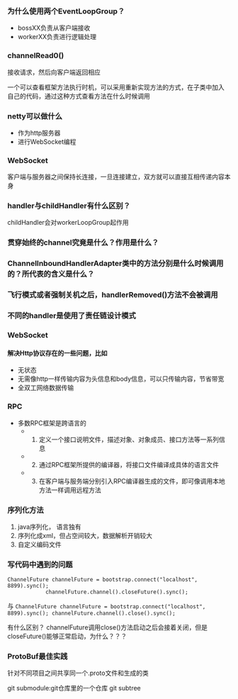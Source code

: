 ### 为什么使用两个EventLoopGroup？
* bossXX负责从客户端接收
* workerXX负责进行逻辑处理

### channelRead0()
接收请求，然后向客户端返回相应

一个可以查看框架方法执行时机，可以采用重新实现方法的方式，在子类中加入
自己的代码，通过这种方式查看方法在什么时候调用

### netty可以做什么
* 作为http服务器
* 进行WebSocket编程

### WebSocket
客户端与服务器之间保持长连接，一旦连接建立，双方就可以直接互相传递内容本身

### handler与childHandler有什么区别？
childHandler会对workerLoopGroup起作用

### 贯穿始终的channel究竟是什么？作用是什么？
### ChannelInboundHandlerAdapter类中的方法分别是什么时候调用的？所代表的含义是什么？
### 飞行模式或者强制关机之后，handlerRemoved()方法不会被调用
### 不同的handler是使用了**责任链设计模式**
### WebSocket
#### 解决Http协议存在的一些问题，比如
* 无状态
* 无需像http一样传输内容为头信息和body信息，可以只传输内容，节省带宽
* 全双工网络数据传输

### RPC
* 多数RPC框架是跨语言的
    * 1. 定义一个接口说明文件，描述对象、对象成员、接口方法等一系列信息
    * 2. 通过RPC框架所提供的编译器，将接口文件编译成具体的语言文件
    * 3. 在客户端与服务端分别引入RPC编译器生成的文件，即可像调用本地方法一样调用远程方法
    
### 序列化方法
1. java序列化， 语言独有
2. 序列化成xml，但占空间较大，数据解析开销较大
3. 自定义编码文件

### 写代码中遇到的问题
    
    ChannelFuture channelFuture = bootstrap.connect("localhost", 8899).sync();
                channelFuture.channel().closeFuture().sync();
    

与
    ```ChannelFuture channelFuture = bootstrap.connect("localhost", 8899).sync();
                       channelFuture.channel().close().sync(); ```
    
有什么区别？
channelFuture调用close()方法启动之后会接着关闭，但是closeFuture()能够正常启动，为什么？？？

### ProtoBuf最佳实践
针对不同项目之间共享同一个.proto文件和生成的类

git submodule:git仓库里的一个仓库
git subtree

